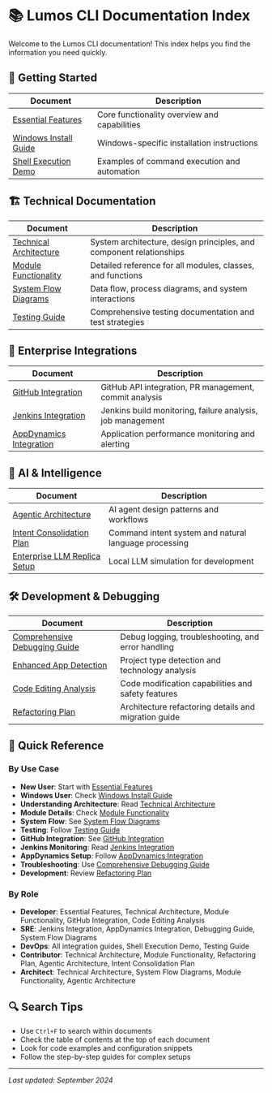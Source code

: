 # 📚 Lumos CLI Documentation Index

Welcome to the Lumos CLI documentation! This index helps you find the information you need quickly.

## 🚀 Getting Started

| Document | Description |
|----------|-------------|
| [Essential Features](ESSENTIAL_FEATURES.md) | Core functionality overview and capabilities |
| [Windows Install Guide](WINDOWS_INSTALL_GUIDE.md) | Windows-specific installation instructions |
| [Shell Execution Demo](SHELL_EXECUTION_DEMO.md) | Examples of command execution and automation |

## 🏗️ Technical Documentation

| Document | Description |
|----------|-------------|
| [Technical Architecture](TECHNICAL_ARCHITECTURE.md) | System architecture, design principles, and component relationships |
| [Module Functionality](MODULE_FUNCTIONALITY.md) | Detailed reference for all modules, classes, and functions |
| [System Flow Diagrams](SYSTEM_FLOW_DIAGRAMS.md) | Data flow, process diagrams, and system interactions |
| [Testing Guide](TESTING_GUIDE.md) | Comprehensive testing documentation and test strategies |

## 🔧 Enterprise Integrations

| Document | Description |
|----------|-------------|
| [GitHub Integration](GITHUB_INTEGRATION.md) | GitHub API integration, PR management, commit analysis |
| [Jenkins Integration](JENKINS_INTEGRATION.md) | Jenkins build monitoring, failure analysis, job management |
| [AppDynamics Integration](APPDYNAMICS_TEST_README.md) | Application performance monitoring and alerting |

## 🧠 AI & Intelligence

| Document | Description |
|----------|-------------|
| [Agentic Architecture](AGENTIC_ARCHITECTURE.md) | AI agent design patterns and workflows |
| [Intent Consolidation Plan](INTENT_CONSOLIDATION_PLAN.md) | Command intent system and natural language processing |
| [Enterprise LLM Replica Setup](ENTERPRISE_LLM_REPLICA_SETUP.md) | Local LLM simulation for development |

## 🛠️ Development & Debugging

| Document | Description |
|----------|-------------|
| [Comprehensive Debugging Guide](COMPREHENSIVE_DEBUGGING_GUIDE.md) | Debug logging, troubleshooting, and error handling |
| [Enhanced App Detection](ENHANCED_APP_DETECTION.md) | Project type detection and technology analysis |
| [Code Editing Analysis](CODE_EDITING_ANALYSIS.md) | Code modification capabilities and safety features |
| [Refactoring Plan](REFACTORING_PLAN.md) | Architecture refactoring details and migration guide |

## 📖 Quick Reference

### By Use Case
- **New User**: Start with [Essential Features](ESSENTIAL_FEATURES.md)
- **Windows User**: Check [Windows Install Guide](WINDOWS_INSTALL_GUIDE.md)
- **Understanding Architecture**: Read [Technical Architecture](TECHNICAL_ARCHITECTURE.md)
- **Module Details**: Check [Module Functionality](MODULE_FUNCTIONALITY.md)
- **System Flow**: See [System Flow Diagrams](SYSTEM_FLOW_DIAGRAMS.md)
- **Testing**: Follow [Testing Guide](TESTING_GUIDE.md)
- **GitHub Integration**: See [GitHub Integration](GITHUB_INTEGRATION.md)
- **Jenkins Monitoring**: Read [Jenkins Integration](JENKINS_INTEGRATION.md)
- **AppDynamics Setup**: Follow [AppDynamics Integration](APPDYNAMICS_TEST_README.md)
- **Troubleshooting**: Use [Comprehensive Debugging Guide](COMPREHENSIVE_DEBUGGING_GUIDE.md)
- **Development**: Review [Refactoring Plan](REFACTORING_PLAN.md)

### By Role
- **Developer**: Essential Features, Technical Architecture, Module Functionality, GitHub Integration, Code Editing Analysis
- **SRE**: Jenkins Integration, AppDynamics Integration, Debugging Guide, System Flow Diagrams
- **DevOps**: All integration guides, Shell Execution Demo, Testing Guide
- **Contributor**: Technical Architecture, Module Functionality, Refactoring Plan, Agentic Architecture, Intent Consolidation Plan
- **Architect**: Technical Architecture, System Flow Diagrams, Module Functionality, Agentic Architecture

## 🔍 Search Tips

- Use `Ctrl+F` to search within documents
- Check the table of contents at the top of each document
- Look for code examples and configuration snippets
- Follow the step-by-step guides for complex setups

---

*Last updated: September 2024*
